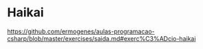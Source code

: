 # Haikai
https://github.com/ermogenes/aulas-programacao-csharp/blob/master/exercises/saida.md#exerc%C3%ADcio-haikai
